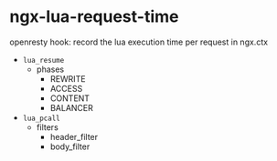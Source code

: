 # ngx-lua-request-time
openresty hook: record the lua execution time per request in ngx.ctx

* `lua_resume`
  * phases
    * REWRITE
    * ACCESS
    * CONTENT
    * BALANCER
* `lua_pcall`
  * filters
    * header_filter
    * body_filter
